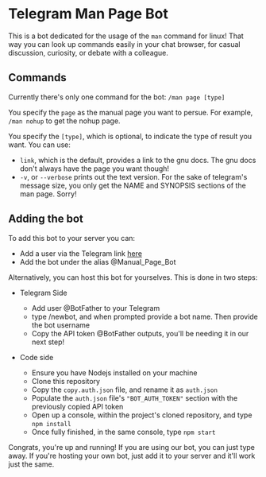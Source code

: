 # Telegram Man Page Bot

This is a bot dedicated for the usage of the `man` command for linux! That way you can look up commands easily in your chat browser, for casual discussion, curiosity, or debate with a colleague.

## Commands
Currently there's only one command for the bot: `/man page [type]`

You specify the `page` as the manual page you want to persue. For example, `/man nohup` to get the nohup page.

You specify the `[type]`, which is optional, to indicate the type of result you want. You can use:
- `link`, which is the default, provides a link to the gnu docs. The gnu docs don't always have the page you want though!
- `-v`, or `--verbose` prints out the text version. For the sake of telegram's message size, you only get the NAME and SYNOPSIS sections of the man page. Sorry!

## Adding the bot
To add this bot to your server you can:
- Add a user via the Telegram link [here](http://t.me/Manual_Page_Bot)
- Add the bot under the alias @Manual_Page_Bot

Alternatively, you can host this bot for yourselves. This is done in two steps:
- Telegram Side
  - Add user @BotFather to your Telegram
  - type /newbot, and when prompted provide a bot name. Then provide the bot username
  - Copy the API token @BotFather outputs, you'll be needing it in our next step!

- Code side
  - Ensure you have Nodejs installed on your machine
  - Clone this repository
  - Copy the `copy.auth.json` file, and rename it as `auth.json`
  - Populate the `auth.json` file's `"BOT_AUTH_TOKEN"` section with the previously copied API token
  - Open up a console, within the project's cloned repository, and type `npm install`
  - Once fully finished, in the same console, type `npm start`
  
Congrats, you're up and running! If you are using our bot, you can just type away. If you're hosting your own bot, just add it to your server and it'll work just the same.
